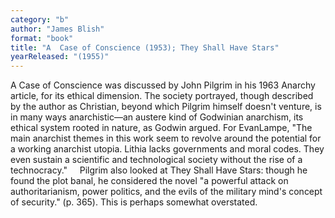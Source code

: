 ```yaml
---
category: "b"
author: "James Blish"
format: "book"
title: "A  Case of Conscience (1953); They Shall Have Stars"
yearReleased: "(1955)"
---
```

A Case of Conscience was discussed by John Pilgrim in his 1963 Anarchy article, for its ethical dimension. The society portrayed, though described by the author as Christian,  beyond which Pilgrim himself doesn't venture,  is in many ways anarchistic—an austere kind of Godwinian anarchism, its ethical system rooted in nature, as Godwin argued. For EvanLampe, "The main anarchist themes in this work seem to revolve around the potential for a working anarchist utopia. Lithia lacks governments and moral codes. They even sustain a scientific and technological society without the rise of a technocracy."
    Pilgrim also looked at They Shall Have Stars: though he found the plot banal, he considered the novel "a powerful attack on authoritarianism, power politics, and the evils of the military mind's concept of security." (p. 365). This is perhaps somewhat overstated.